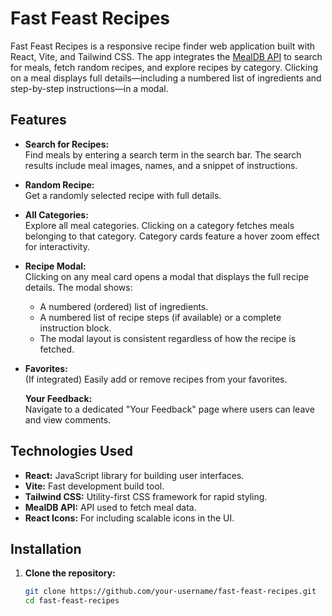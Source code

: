 # Fast Feast Recipes

Fast Feast Recipes is a responsive recipe finder web application built with React, Vite, and Tailwind CSS. The app integrates the [MealDB API](https://www.themealdb.com/api.php) to search for meals, fetch random recipes, and explore recipes by category. Clicking on a meal displays full details—including a numbered list of ingredients and step-by-step instructions—in a modal.

## Features

- **Search for Recipes:**  
  Find meals by entering a search term in the search bar. The search results include meal images, names, and a snippet of instructions.

- **Random Recipe:**  
  Get a randomly selected recipe with full details.

- **All Categories:**  
  Explore all meal categories. Clicking on a category fetches meals belonging to that category. Category cards feature a hover zoom effect for interactivity.

- **Recipe Modal:**  
  Clicking on any meal card opens a modal that displays the full recipe details. The modal shows:
  - A numbered (ordered) list of ingredients.
  - A numbered list of recipe steps (if available) or a complete instruction block.
  - The modal layout is consistent regardless of how the recipe is fetched.

- **Favorites:**  
  (If integrated) Easily add or remove recipes from your favorites.

   **Your Feedback:**  
  Navigate to a dedicated "Your Feedback" page where users can leave and view comments.


## Technologies Used

- **React:** JavaScript library for building user interfaces.
- **Vite:** Fast development build tool.
- **Tailwind CSS:** Utility-first CSS framework for rapid styling.
- **MealDB API:** API used to fetch meal data.
- **React Icons:** For including scalable icons in the UI.

## Installation

1. **Clone the repository:**

   ```bash
   git clone https://github.com/your-username/fast-feast-recipes.git
   cd fast-feast-recipes
